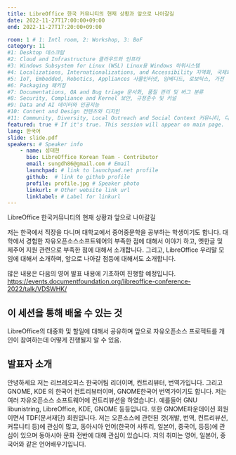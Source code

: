 ```yaml
---
title: LibreOffice 한국 커뮤니티의 현재 상황과 앞으로 나아갈길
date: 2022-11-27T17:00:00+09:00
end: 2022-11-27T17:20:00+09:00

room: 1 # 1: Intl room, 2: Workshop, 3: BoF
category: 11
#1: Desktop 데스크탑
#2: Cloud and Infrastructure 클라우드와 인프라
#3: Windows Subsystem for Linux (WSL) Linux용 Windows 하위시스템
#4: Localizations, Internationalizations, and Accessibility 지역화, 국제화 및 접근성
#5: IoT, Embedded, Robotics, Appliances 사물인터넷, 임베디드, 로보틱스, 가전
#6: Packaging 패키징
#7: Documentations, QA and Bug triage 문서화, 품질 관리 및 버그 분류
#8: Security, Compliance and Kernel 보안, 규정준수 및 커널
#9: Data and AI 데이터와 인공지능
#10: Content and Design 컨텐츠와 디지인
#11: Community, Diversity, Local Outreach and Social Context 커뮤니티, 다양성, 지역 사회 협력과 사회적 관점
featured: true # If it's true. This session will appear on main page.
lang: 한국어
slide: slide.pdf
speakers: # Speaker info
    - name: 성대현
      bio: LibreOffice Korean Team - Contributor
      email: sungdh86@gmail.com # Email
      launchpad: # link to launchpad.net profile
      github:  # link to github profile
      profile: profile.jpg # Speaker photo
      linkurl: # Other website link url
      linklabel: # Label for linkurl
---
```

LibreOffice 한국커뮤니티의 현재 상황과 앞으로 나아갈길

저는 한국에서 직장을 다니며 대학교에서 중어중문학을 공부하는 학생이기도 합니다.
대학에서 경험한 자유오픈소스소프트웨어의 부족한 점에 대해서 이야기 하고, 옛한글 및 제주어 지원 관련으로 부족한 점에 대해서 소개합니다.
그리고, LibreOffice 우리말 모임에 대해서 소개하며, 앞으로 나아갈 점등에 대해서도 소개합니다. 

많은 내용은 다음의 영어 발표 내용에 기초하여 진행할 예정입니다.
https://events.documentfoundation.org/libreoffice-conference-2022/talk/VDSWHK/

## 이 세션을 통해 배울 수 있는 것
LibreOffice의 대중화 및 할일에 대해서 공유하며 앞으로 자유오픈소스 프로젝트를 개인이 참여하는데 어떻게 진행될지 알 수 있음. 

## 발표자 소개
안녕하세요 저는 리브레오피스 한국어팀 리더이며, 컨트리뷰터, 번역가입니다. 그리고 GNOME, KDE 의 한국어 컨트리뷰터이며, GNOME한국어 번역가이기도 합니다. 저는 여러 자유오픈소스 소프트웨어에 컨트리뷰션을 하였습니다. 예를들어 GNU libunistring, LibreOffice, KDE, GNOME 등등입니다. 또한 GNOME파운데이션 회원이면서 TDF(문서재단) 회원입니다. 저는 오픈소스에 관련된 것(개발, 번역, 컨트리뷰션, 커뮤니티 등)에 관심이 많고, 동아시아 언어(한국어 사투리, 일본어, 중국어, 등등)에 관심이 있으며 동아시아 문화 전반에 대해 관심이 있습니다. 저의 취미는 영어, 일본어, 중국어와 같은 언어배우기입니다. 